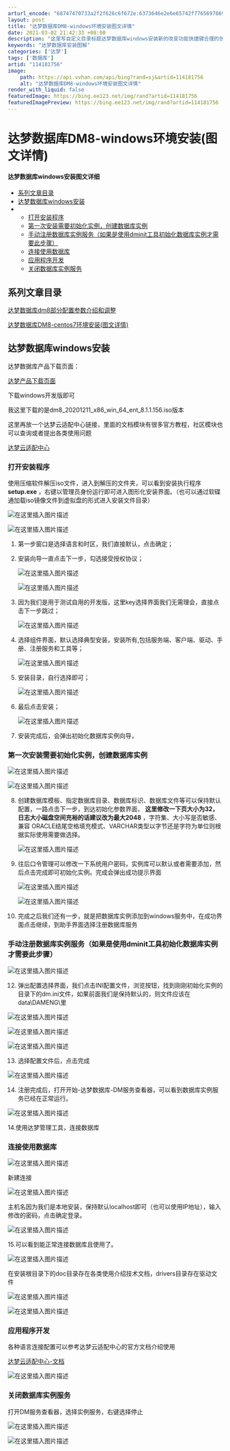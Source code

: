 ```yaml
---
arturl_encode: "68747470733a2f2f626c6f672e:6373646e2e6e65742f77656978696e5f34323038323038342f:61727469636c652f64657461696c732f313134313831373536"
layout: post
title: "达梦数据库DM8-windows环境安装图文详情"
date: 2021-03-02 21:42:33 +08:00
description: "这里写自定义目录标题达梦数据库windows安装新的改变功能快捷键合理的创建标题，有助于目录的生成如"
keywords: "达梦数据库安装图解"
categories: ['达梦']
tags: ['数据库']
artid: "114181756"
image:
    path: https://api.vvhan.com/api/bing?rand=sj&artid=114181756
    alt: "达梦数据库DM8-windows环境安装图文详情"
render_with_liquid: false
featuredImage: https://bing.ee123.net/img/rand?artid=114181756
featuredImagePreview: https://bing.ee123.net/img/rand?artid=114181756
---
```


# 达梦数据库DM8-windows环境安装(图文详情)

#### 达梦数据库windows安装图文详细

* [系列文章目录](#_1)
* [达梦数据库windows安装](#windows_4)
* + [打开安装程序](#_14)
  + [第一次安装需要初始化实例，创建数据库实例](#_41)
  + [手动注册数据库实例服务（如果是使用dminit工具初始化数据库实例才需要此步骤）](#dminit_53)
  + [连接使用数据库](#_67)
  + [应用程序开发](#_81)
  + [关闭数据库实例服务](#_88)

## 系列文章目录

[达梦数据库dm8部分配置参数介绍和调整](https://blog.csdn.net/weixin_42082084/article/details/115510467?spm=1001.2014.3001.5502)
  
[达梦数据库DM8-centos7环境安装(图文详情)](https://blog.csdn.net/weixin_42082084/article/details/115450532?spm=1001.2014.3001.5501)

## 达梦数据库windows安装

达梦数据库产品下载页面：
  
[达梦产品下载页面](https://eco.dameng.com/download/)
  
下载windows开发版即可

我这里下载的是dm8_20201211_x86_win_64_ent_8.1.1.156.iso版本

这里再放一个达梦云适配中心链接，里面的文档模块有很多官方教程，社区模块也可以查询或者提出各类使用问题
  
[达梦云适配中心](https://eco.dameng.com/docs/zh-cn/start/index.html)

### 打开安装程序

使用压缩软件解压iso文件，进入到解压的文件夹，可以看到安装执行程序
**setup.exe**
，右键以管理员身份运行即可进入图形化安装界面。（也可以通过软碟通加载iso镜像文件到虚拟盘的形式进入安装文件目录）
  
![在这里插入图片描述](https://i-blog.csdnimg.cn/blog_migrate/cf20f8294af2b4cabdcf5bfa3a74421b.png)

![在这里插入图片描述](https://i-blog.csdnimg.cn/blog_migrate/217d288eb091e740c14869e302c856a0.png#pic_center)

1. 第一步窗口是选择语言和时区，我们直接默认，点击确定；
2. 安装向导一直点击下一步，勾选接受授权协议；
     
   ![在这里插入图片描述](https://i-blog.csdnimg.cn/blog_migrate/a4ddfa5208e397549943695e3546a695.png#pic_center)
     
   ![在这里插入图片描述](https://i-blog.csdnimg.cn/blog_migrate/bd36878c9cf5c006be53d17b9695d76a.png#pic_center)
3. 因为我们是用于测试自用的开发版，这里key选择界面我们无需理会，直接点击下一步跳过；
     
   ![在这里插入图片描述](https://i-blog.csdnimg.cn/blog_migrate/5384e33cd063cd29d44a3675f91391f5.png)
4. 选择组件界面，默认选择典型安装，安装所有,包括服务端、客户端、驱动、手册、注册服务和工具等；
     
   ![在这里插入图片描述](https://i-blog.csdnimg.cn/blog_migrate/3b5fc5d8416878e5e7db6c77e4cbd43a.png)
5. 安装目录，自行选择即可；
     
   ![在这里插入图片描述](https://i-blog.csdnimg.cn/blog_migrate/94cb00a1db5b02eb4e4c75cf851abcad.png)
6. 最后点击安装；
     
   ![在这里插入图片描述](https://i-blog.csdnimg.cn/blog_migrate/a7b06943a85dfdda38f6790325374fd9.png)
7. 安装完成后，会弹出初始化数据库实例向导，

### 第一次安装需要初始化实例，创建数据库实例

![在这里插入图片描述](https://i-blog.csdnimg.cn/blog_migrate/c7895f49d30cf313d7a4b9aa8abbf5fc.png)
  
![在这里插入图片描述](https://i-blog.csdnimg.cn/blog_migrate/362b862d95801d42d30c2c014ab33b34.png)

8. 创建数据库模板、指定数据库目录、数据库标识、数据库文件等可以保持默认配置，一路点击下一步，到达初始化参数界面，
   **这里修改一下页大小为32，日志大小磁盘空间充裕的话建议改为最大2048**
   ，字符集、大小写是否敏感、兼容 ORACLE结尾空格填充模式、VARCHAR类型以字节还是字符为单位则根据实际使用需要做选择。
     
   ![在这里插入图片描述](https://i-blog.csdnimg.cn/blog_migrate/1987285e51e2a62a7bc5558e76d75b47.png)
9. 往后口令管理可以修改一下系统用户密码，实例库可以默认或者需要添加，然后点击完成即可初始化实例。完成会弹出成功提示界面
     
   ![在这里插入图片描述](https://i-blog.csdnimg.cn/blog_migrate/35013a6b28f7f83493d6b1c777bdd194.png)
     
   ![在这里插入图片描述](https://i-blog.csdnimg.cn/blog_migrate/1b6b8017b0f969bb02f52df78e50ddf8.png)
10. 完成之后我们还有一步，就是把数据库实例添加到windows服务中，在成功界面点击继续，到助手界面选择注册数据库服务

### 手动注册数据库实例服务（如果是使用dminit工具初始化数据库实例才需要此步骤）

![在这里插入图片描述](https://i-blog.csdnimg.cn/blog_migrate/a06212c073513b9cfbd95d20bf318d11.png)
  
12. 弹出配置选择界面，我们点击INI配置文件，浏览按钮，找到刚刚初始化实例的目录下的dm.ini文件，如果前面我们是保持默认的，则文件应该在data\DAMENG\里
  
![在这里插入图片描述](https://i-blog.csdnimg.cn/blog_migrate/52690f9d5d70b80915f6f81e77f5c753.png)
  
![在这里插入图片描述](https://i-blog.csdnimg.cn/blog_migrate/0df7e9a53146eb2ce103014ae6e64198.png)
  
![在这里插入图片描述](https://i-blog.csdnimg.cn/blog_migrate/9acdafeac10208a39f7d2c645af6f358.png)
  
13. 选择配置文件后，点击完成
  
![在这里插入图片描述](https://i-blog.csdnimg.cn/blog_migrate/b63fc899593f1e42516fab3742a31f89.png)
  
14. 注册完成后，打开开始-达梦数据库-DM服务查看器，可以看到数据库实例服务已经在正常运行。
  
![在这里插入图片描述](https://i-blog.csdnimg.cn/blog_migrate/118f2d9744b54734f5a93d127980f3c8.png)

14.使用达梦管理工具，连接数据库

### 连接使用数据库

![在这里插入图片描述](https://i-blog.csdnimg.cn/blog_migrate/061163a864bcf6c7995b070ac89ede2c.png)
  
新建连接
  
![在这里插入图片描述](https://i-blog.csdnimg.cn/blog_migrate/a98e7fab5c4cd47467b1d27c9658f647.png)
  
主机名因为我们是本地安装，保持默认localhost即可（也可以使用IP地址），输入修改的密码，点击确定登录。
  
![在这里插入图片描述](https://i-blog.csdnimg.cn/blog_migrate/43ca994855b55c91baafef23ec4dac60.png)
  
15.可以看到能正常连接数据库且使用了。
  
![在这里插入图片描述](https://i-blog.csdnimg.cn/blog_migrate/8e6c2c46db20c40939c62b6a794dc14e.png)

在安装根目录下的doc目录存在各类使用介绍技术文档，drivers目录存在驱动文件
  
![在这里插入图片描述](https://i-blog.csdnimg.cn/blog_migrate/ddce5959a3483d2d859de11c3bf63a23.png)
  
![在这里插入图片描述](https://i-blog.csdnimg.cn/blog_migrate/0df6d301e131309ff6ef4ae35f0a1b89.png)

### 应用程序开发

各种语言连接配置可以参考达梦云适配中心的官方文档介绍使用
  
[达梦云适配中心-文档](http://eco.dameng.com/docs/zh-cn/start/java-development.html)

![在这里插入图片描述](https://i-blog.csdnimg.cn/blog_migrate/1834c09ae6d302a68b28eb1124a8c02e.png)

### 关闭数据库实例服务

打开DM服务查看器，选择实例服务，右键选择停止
  
![在这里插入图片描述](https://i-blog.csdnimg.cn/blog_migrate/52acb689738de49450eda31fb80d7a9c.png)

![在这里插入图片描述](https://i-blog.csdnimg.cn/blog_migrate/28b445bd16dc74543f96d2763c99112e.png)